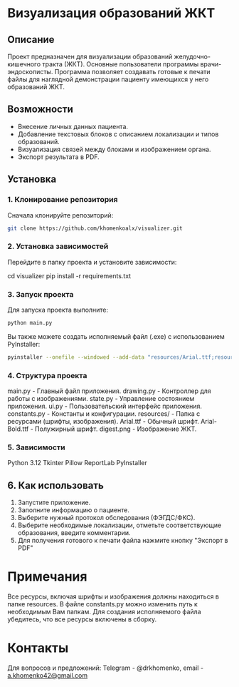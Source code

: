 # Визуализация образований ЖКТ

## Описание

Проект предназначен для визуализации образований желудочно-кишечного тракта (ЖКТ). Основные пользователи программы врачи-эндоскописты. Программа позволяет создавать готовые к печати файлы для наглядной демонстрации пациенту имеющихся у него образований ЖКТ.

## Возможности

- Внесение личных данных пациента.
- Добавление текстовых блоков с описанием локализации и типов образований.
- Визуализация связей между блоками и изображением органа.
- Экспорт результата в PDF.

## Установка

### 1. Клонирование репозитория

Сначала клонируйте репозиторий:

```bash
git clone https://github.com/khomenkoalx/visualizer.git
```


### 2. Установка зависимостей
Перейдите в папку проекта и установите зависимости:

cd visualizer
pip install -r requirements.txt

### 3. Запуск проекта
Для запуска проекта выполните:

```bash
python main.py
```

Вы также можете создать исполняемый файл (.exe) с использованием PyInstaller:

```bash
pyinstaller --onefile --windowed --add-data "resources/Arial.ttf;resources" --add-data "resources/Arial-Bold.ttf;resources" --add-data "resources/digest.png;resources" main.py
```

### 4. Структура проекта
main.py - Главный файл приложения.
drawing.py - Контроллер для работы с изображениями.
state.py - Управление состоянием приложения.
ui.py - Пользовательский интерфейс приложения.
constants.py - Константы и конфигурации.
resources/ - Папка с ресурсами (шрифты, изображения).
    Arial.ttf - Обычный шрифт.
    Arial-Bold.ttf - Полужирный шрифт.
    digest.png - Изображение ЖКТ.

### 5. Зависимости
Python 3.12
Tkinter
Pillow
ReportLab
PyInstaller

## 6. Как использовать
1. Запустите приложение.
2. Заполните информацию о пациенте.
3. Выберите нужный протокол обследования (ФЭГДС/ФКС).
4. Выберите необходимые локализации, отметьте соответствующие образования, введите комментарии.
5. Для получения готового к печати файла нажмите кнопку "Экспорт в PDF"

# Примечания
Все ресурсы, включая шрифты и изображения должны находиться в папке resources.
В файле constants.py можно изменить путь к необходимым Вам папкам.
Для создания исполняемого файла убедитесь, что все ресурсы включены в сборку.

# Контакты
Для вопросов и предложений: Telegram - @drkhomenko, email - a.khomenko42@gmail.com